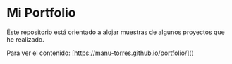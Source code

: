# Mi Portfolio

Éste repositorio está orientado a alojar muestras de algunos proyectos que he realizado.

Para ver el contenido: [https://manu-torres.github.io/portfolio/]()